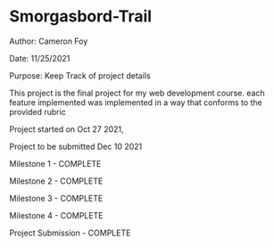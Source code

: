 # Smorgasbord-Trail

Author:  Cameron Foy

Date:    11/25/2021

Purpose: Keep Track of project details


This project is the final project for my web development course.
each feature implemented was implemented in a way that conforms to the provided rubric

Project started on Oct 27 2021,

Project to be submitted Dec 10 2021

Milestone 1 - COMPLETE

Milestone 2 - COMPLETE

Milestone 3 - COMPLETE

Milestone 4 - COMPLETE

Project Submission - COMPLETE
